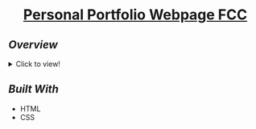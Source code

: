 <h1 align="center"><a href="https://jruizsilva.netlify.app">Personal Portfolio Webpage FCC</a></h1>

## _Overview_

<details>
  <summary>Click to view!</summary>
  <img src="personalportfolio.gif">
</details>

## _Built With_

- HTML
- CSS
